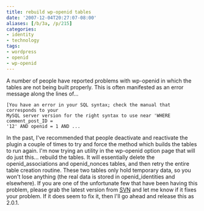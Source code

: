```yaml
---
title: rebuild wp-openid tables
date: '2007-12-04T20:27:07-08:00'
aliases: [/b/3a, /p/215]
categories:
- identity
- technology
tags:
- wordpress
- openid
- wp-openid
---
```

A number of people have reported problems with wp-openid in which the tables are not being built properly.  This is
often manifested as an error message along the lines of...

    [You have an error in your SQL syntax; check the manual that corresponds to your 
    MySQL server version for the right syntax to use near 'WHERE comment_post_ID = 
    '12' AND openid = 1 AND ...

In the past, I've recommended that people deactivate and reactivate the plugin a couple of times to try and force the
method which builds the tables to run again.  I'm now trying an utility in the wp-openid option page that will do just
this... rebuild the tables.  It will essentially delete the openid_associations and openid_nonces tables, and then retry
the entire table creation routine.  These two tables only hold temporary data, so you won't lose anything (the real data
is stored in openid_identities and elsewhere).  If you are one of the unfortunate few that have been having this
problem, please grab the latest version from [SVN][] and let me know if it fixes your problem.  If it does seem to fix
it, then I'll go ahead and release this as 2.0.1.

[SVN]: http://svn.wp-plugins.org/openid/trunk/
